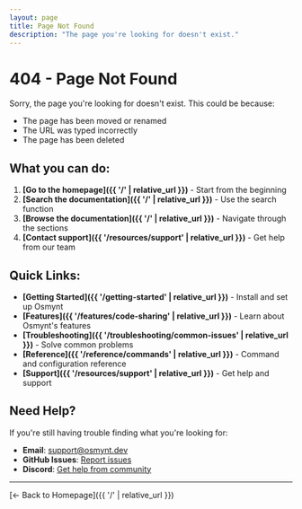 ```yaml
---
layout: page
title: Page Not Found
description: "The page you're looking for doesn't exist."
---
```


# 404 - Page Not Found

Sorry, the page you're looking for doesn't exist. This could be because:

- The page has been moved or renamed
- The URL was typed incorrectly
- The page has been deleted

## What you can do:

1. **[Go to the homepage]({{ '/' | relative_url }})** - Start from the beginning
2. **[Search the documentation]({{ '/' | relative_url }})** - Use the search function
3. **[Browse the documentation]({{ '/' | relative_url }})** - Navigate through the sections
4. **[Contact support]({{ '/resources/support' | relative_url }})** - Get help from our team

## Quick Links:

- **[Getting Started]({{ '/getting-started' | relative_url }})** - Install and set up Osmynt
- **[Features]({{ '/features/code-sharing' | relative_url }})** - Learn about Osmynt's features
- **[Troubleshooting]({{ '/troubleshooting/common-issues' | relative_url }})** - Solve common problems
- **[Reference]({{ '/reference/commands' | relative_url }})** - Command and configuration reference
- **[Support]({{ '/resources/support' | relative_url }})** - Get help and support

## Need Help?

If you're still having trouble finding what you're looking for:

- **Email**: [support@osmynt.dev](mailto:support@osmynt.dev)
- **GitHub Issues**: [Report issues](https://github.com/moeen-mahmud/osmynt/issues)
- **Discord**: [Get help from community](https://discord.gg/osmynt)

---

[← Back to Homepage]({{ '/' | relative_url }})

